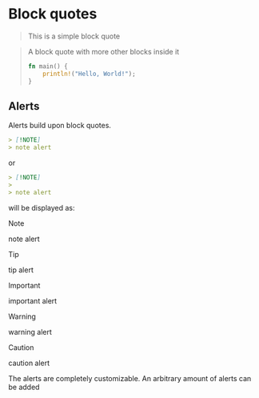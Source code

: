 # Block quotes

> This is a simple block quote

> A block quote with more other blocks inside it
>
> ```rust
> fn main() {
>     println!("Hello, World!");
> }
> ```

## Alerts

Alerts build upon block quotes.

```markdown
> [!NOTE]
> note alert
```

or

```markdown
> [!NOTE]
>
> note alert
```

will be displayed as:

> [!NOTE]
> note alert

> [!TIP]
> tip alert

<!-- The trailing whitespaces are deliberate on important and warning -->

> [!IMPORTANT] 
> important alert

> [!WARNING] 
> warning alert

> [!CAUTION]
>
> caution alert

The alerts are completely customizable. An arbitrary amount of alerts can be
added
